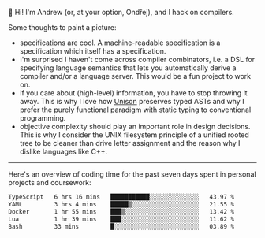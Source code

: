 :wave: Hi! I'm Andrew (or, at your option, Ondřej), and I hack on compilers. 

Some thoughts to paint a picture:
- specifications are cool. A machine-readable specification is a specification which itself has a specification.
- I'm surprised I haven't come across compiler combinators, i.e. a DSL for specifying language semantics that lets you automatically derive a compiler and/or a language server. This would be a fun project to work on.
- if you care about (high-level) information, you have to stop throwing it away. This is why I love how [Unison](https://github.com/unisonweb/unison) preserves typed ASTs and why I prefer the purely functional paradigm with static typing to conventional programming.
- objective complexity should play an important role in design decisions. This is why I consider the UNIX filesystem principle of a unified rooted tree to be cleaner than drive letter assignment and the reason why I dislike languages like C++.

---

Here's an overview of coding time for the past seven days spent in personal projects and coursework:
<!--START_SECTION:waka-->

```txt
TypeScript   6 hrs 16 mins   ███████████░░░░░░░░░░░░░░   43.97 %
YAML         3 hrs 4 mins    █████▒░░░░░░░░░░░░░░░░░░░   21.55 %
Docker       1 hr 55 mins    ███▒░░░░░░░░░░░░░░░░░░░░░   13.42 %
Lua          1 hr 39 mins    ███░░░░░░░░░░░░░░░░░░░░░░   11.62 %
Bash         33 mins         █░░░░░░░░░░░░░░░░░░░░░░░░   03.89 %
```

<!--END_SECTION:waka-->

<!--
**viluon/viluon** is a ✨ _special_ ✨ repository because its `README.md` (this file) appears on your GitHub profile.

Here are some ideas to get you started:

- 🔭 I’m currently working on ...
- 🌱 I’m currently learning ...
- 👯 I’m looking to collaborate on ...
- 🤔 I’m looking for help with ...
- 💬 Ask me about ...
- 📫 How to reach me: ...
- 😄 Pronouns: ...
- ⚡ Fun fact: ...
-->
